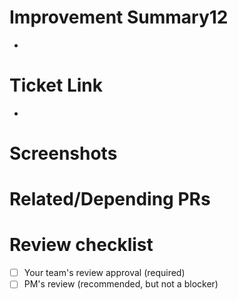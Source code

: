 <!-- Use this description template for improvements to existing features. -->

<!-- Briefly describe what this PR is about. -->

# Improvement Summary12

-

<!-- Paste the link to the ticket here. -->

# Ticket Link

-

<!-- If there are new or changes to UI please post the screenshots here. -->

# Screenshots

<!-- Post the links to related/depending PRs here. -->

# Related/Depending PRs

# Review checklist

- [ ] Your team's review approval (required)
- [ ] PM's review (recommended, but not a blocker)
